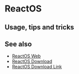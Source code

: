 # ReactOS

## Usage, tips and tricks

## See also

* [ReactOS Web](https://reactos.org/)
* [ReactOS Download](https://reactos.org/download/)
* [ReactOS Download Link](https://sourceforge.net/projects/reactos/files/ReactOS/0.4.14/ReactOS-0.4.14-release-108-gf902afe-iso.zip/download?use_mirror=deac-ams)
